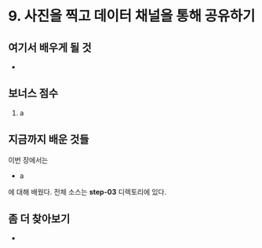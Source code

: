 # 9. 사진을 찍고 데이터 채널을 통해 공유하기

## 여기서 배우게 될 것

*

## 보너스 점수
1. a

## 지금까지 배운 것들

이번 장에서는

* a

에 대해 배웠다. 전체 소스는 **step-03** 디렉토리에 있다.

## 좀 더 찾아보기
* 